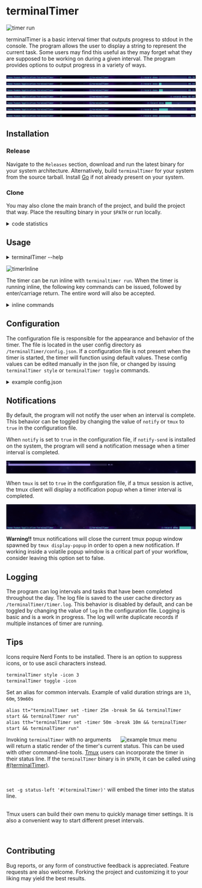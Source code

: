 # terminalTimer

![timer run](./assets/inline.gif)

terminalTimer is a basic interval timer that outputs progress to stdout in the console. The program
allows the user to display a string to represent the current task. Some users may find this useful
as they may forget what they are supposed to be working on during a given interval. The program
provides options to output progress in a variety of ways. 

![timerbar1](./assets/bar1.gif)
![timerbar2](./assets/bar2.gif)
![timerbar3](./assets/bar3.gif)
![timerbar4](./assets/bar4.gif)
![timerbar5](./assets/bar5.gif)
![timerbar6](./assets/bar6.gif)
![timerbar7](./assets/bar7.gif)

## Installation

### Release

Navigate to the `Releases` section, download and run the latest binary for your
system architecture. Alternatively, build `terminalTimer` for your system from
the source tarball. Install [Go](https://go.dev/doc/install) if not already
present on your system. 

### Clone

You may also clone the main branch of the project, and build the project that way. Place the resulting binary
in your `$PATH` or run locally.

<details>
    <summary>code statistics</summary>

```
===============================================================================
 Language            Files        Lines         Code     Comments       Blanks
===============================================================================
 Go                     11         1926         1712           57          157
===============================================================================
 Total                  11         1926         1712           57          157
===============================================================================
```

</details>

## Usage

<details>
    <summary>terminalTimer --help</summary>

```
Usage of terminalTimer:
  start
        start timer
  stop
        stop timer
  pause
        pause timer
  resume
        start timer if paused
  break
        start break
  run
        display timer inline inside terminal
  task
        set the string for current task
  clear
        clear the string for current task
  status
        return current timer status
  info
        return current timer interval values
  clean
        delete timer log file
  help
        display full help

Usage of terminalTimer set (duration)
  -t, -timer
        set timer interval
  -k, -break
        set break interval
  -a, -alert
        set threshold to start alert

Usage of terminalTimer style (int)
  -w, -width
        style progress bar width
  -b, -bar
        style progress bar appearance
  -i, -icon
        style icon appearance

Usage of terminalTimer toggle
  -p, -progress
        turn progress bar on/off
  -l, -bell
        turn terminal bell on/off
  -c, -clock
        display time on/off
  -s, -symbol
        display symbol on/off
  -P, -percent
        display interval percentage on/off
  -r, -restart
        turn automatic timer restart on/off
  -v, -reverse
        timer displays time descending/ascending
  -n, -notify
        turn timer notifications on/off for notify-send
  -t, -tmux
        turn timer notifications on/off for tmux

```
</details>

![timerInline](./assets/inlineRun.gif)

The timer can be run inline with `terminaltimer run`. When the timer is running inline, the
following key commands can be issued, followed by enter/carriage return. The entire word will
also be accepted.

<details>
    <summary>inline commands</summary> 


| cmd | action   |
| --- | -------- |
| s   | start    |
| t   | stop     |
| q   | quit     |
| p   | pause    |
| r   | resume   |
| b   | break    |
| c   | clear    |

</details>

## Configuration

The configuration file is responsible for the appearance and behavior of the timer. The file is
located in the user config directory as `/terminalTimer/config.json`. If a configuration file is not
present when the timer is started, the timer will function using default values. These config values
can be edited manually in the json file, or changed by issuing `terminalTimer style` or
`terminalTimer toggle` commands.

<details>
    <summary>example config.json</summary>

```
{
	"barsize": 23,
	"barstyle": 1,
	"icon": 2,
	"tasklength": 20,
	"restart": false,
	"bell": false,
	"hidetime": false,
	"hidetask": false,
	"hideseconds": false,
	"hideicon": false,
	"hidebar": false,
	"reverse": true,
	"percent": false,
	"notify": true,
	"tmux": false,
	"log": false
}
```

</details>

## Notifications

By default, the program will not notify the user when an interval is complete.  This behavior can be
toggled by changing the value of `notify` or `tmux` to `true` in the configuration file. 

When `notify` is set to `true` in the configuration file, if `notify-send` is installed on the
system, the program will send a notification message when a timer interval is completed. 

![notifySend](./assets/notifySend.gif)

When `tmux` is set to `true` in the configuration file, if a tmux session is active, the tmux client
will display a notification popup when a timer interval is completed.

![notifyTmux](./assets/notifyTmux.gif)

**Warning!!** tmux notifications will close the current tmux popup window spawned
by `tmux display-popup` in order to open a new notification. If working inside a
volatile popup window is a critical part of your workflow, consider leaving this
option set to false.

## Logging

The program can log intervals and tasks that have been completed throughout the day.  The log file
is saved to the user cache directory as `/terminalTimer/timer.log`. This behavior is disabled by
default, and can be toggled by changing the value of `log` in the configuration file. Logging is
basic and is a work in progress. The log will write duplicate records if multiple instances of timer
are running.

## Tips

Icons require Nerd Fonts to be installed.  There is an option to suppress icons, or to use ascii
characters instead.

```
terminalTimer style -icon 3
terminalTimer toggle -icon
```

Set an alias for common intervals. Example of valid duration strings are `1h`, `60m`, `59m60s`
```
alias tt="terminalTimer set -timer 25m -break 5m && terminalTimer start && terminalTimer run"
alias tth="terminalTimer set -timer 50m -break 10m && terminalTimer start && terminalTimer run"
```

<img align="right" width="200" src="./assets/menuTmux.gif" title="example tmux menu">

Invoking `terminalTimer` with no arguments will return a static render of the timer's current
status.  This can be used with other command-line tools. [Tmux](https://github.com/tmux/tmux) users
can incorporate the timer in their status line.  If the `terminalTimer` binary is in `$PATH`, it can
be called using
[#(terminalTimer)](https://github.com/tmux/tmux/wiki/Getting-Started#embedded-commands). 

<br><br>
`set -g status-left '#(terminalTimer)'` will embed the timer into the status line.
<br><br>

Tmux users can build their own menu to quickly manage timer settings.  It is also
a convenient way to start different preset intervals.

<br clear="right"/>

## Contributing

Bug reports, or any form of constructive feedback is appreciated. Feature requests are also welcome.
Forking the project and customizing it to your liking may yield the best results.
